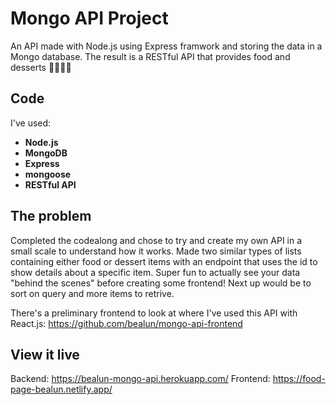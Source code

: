 # Mongo API Project

An API  made with Node.js using Express framwork and storing the data in a Mongo database. The result is a RESTful API that provides food and desserts 🥑🌸🍦🌟

## Code

I've used:
  * **Node.js**
  * **MongoDB**
  * **Express**
  * **mongoose**
  * **RESTful API**
  

## The problem

Completed the codealong and chose to try and create my own API in a small scale to understand how it works. Made two similar types of lists containing either food or dessert items with an endpoint that uses the id to show details about a specific item. Super fun to actually see your data "behind the scenes" before creating some frontend! Next up would be to sort on query and more items to retrive.

There's a preliminary frontend to look at where I've used this API with React.js: https://github.com/bealun/mongo-api-frontend

## View it live

Backend: https://bealun-mongo-api.herokuapp.com/
Frontend: https://food-page-bealun.netlify.app/

